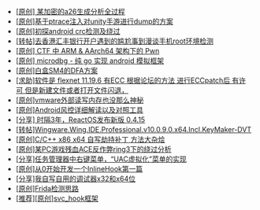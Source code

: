 + [[原创] 某加密的a26生成分析全过程](https://bbs.kanxue.com/thread-286228.htm)
+ [[原创]基于ptrace注入对unity手游进行dump的方案](https://bbs.kanxue.com/thread-286222.htm)
+ [[原创]初探android crc检测及绕过](https://bbs.kanxue.com/thread-285790.htm)
+ [[转帖]去香港汇丰银行开户遇到的尴尬事到漫谈手机root环境检测](https://bbs.kanxue.com/thread-285754.htm)
+ [[原创] CTF 中 ARM & AArch64 架构下的 Pwn](https://bbs.kanxue.com/thread-272332.htm)
+ [[原创] microdbg - 纯 go 实现 android 模拟框架](https://bbs.kanxue.com/thread-285377.htm)
+ [[原创]白盒SM4的DFA方案](https://bbs.kanxue.com/thread-285292.htm)
+ [[求助]软件是 flexnet 11.19.6 有ECC 根据论坛的方法 进行ECCpatch后 有许可 但是新建文件或者打开文件闪退，](https://bbs.kanxue.com/thread-284416.htm)
+ [[原创]vmware外部读写内存也没那么神秘](https://bbs.kanxue.com/thread-284956.htm)
+ [[原创]Android风控详细解读以及对照工具](https://bbs.kanxue.com/thread-286120.htm)
+ [[分享] 时隔3年，ReactOS发布新版 0.4.15](https://bbs.kanxue.com/thread-286240.htm)
+ [[转帖]Wingware.Wing.IDE.Professional.v10.0.9.0.x64.Incl.KeyMaker-DVT](https://bbs.kanxue.com/thread-286239.htm)
+ [[原创]C/C++ x86 x64 自写劫持补丁 方法大杂烩](https://bbs.kanxue.com/thread-282745.htm)
+ [[原创]某PC游戏残血ACE反作弊ring3下的绕过分析](https://bbs.kanxue.com/thread-284667.htm)
+ [[分享]任务管理器中右键菜单，“UAC虚拟化”菜单的实现](https://bbs.kanxue.com/thread-284216.htm)
+ [[原创]从0开始开发一个InlineHook第一篇](https://bbs.kanxue.com/thread-284689.htm)
+ [[分享]我自写自用的调试器x32和x64位](https://bbs.kanxue.com/thread-217252.htm)
+ [[原创]Frida检测思路](https://bbs.kanxue.com/thread-286233.htm)
+ [[推荐][原创]svc_hook框架](https://bbs.kanxue.com/thread-284713.htm)
